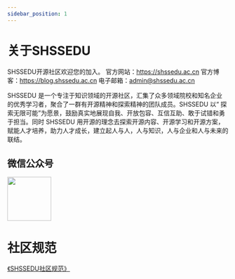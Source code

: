 ```yaml
---
sidebar_position: 1
---
```

# 关于SHSSEDU

SHSSEDU开源社区欢迎您的加入。
官方网站：https://shssedu.ac.cn
官方博客：https://blog.shssedu.ac.cn
电子邮箱：admin@shssedu.ac.cn

SHSSEDU 是一个专注于知识领域的开源社区，汇集了众多领域院校和知名企业的优秀学习者，聚合了一群有开源精神和探索精神的团队成员。SHSSEDU 以“ 探索无限可能”为愿景，鼓励真实地展现自我、开放包容、互信互助、敢于试错和勇于担当。同时 SHSSEDU 用开源的理念去探索开源内容、开源学习和开源方案，赋能人才培养，助力人才成长，建立起人与人，人与知识，人与企业和人与未来的联结。

## 微信公众号

<img src="https://s2.loli.net/2023/07/15/Sfzb9TtlUsEiKew.jpg" width="100px" height="100px"/>

# 社区规范

[《SHSSEDU社区规范》](https://shssedu.ac.cn/guifan)
